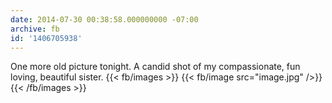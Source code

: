 ```yaml
---
date: 2014-07-30 00:38:58.000000000 -07:00
archive: fb
id: '1406705938'
---
```


One more old picture tonight. A candid shot of my compassionate, fun loving, beautiful sister.
{{< fb/images >}}
{{< fb/image src="image.jpg" />}}
{{< /fb/images >}}
